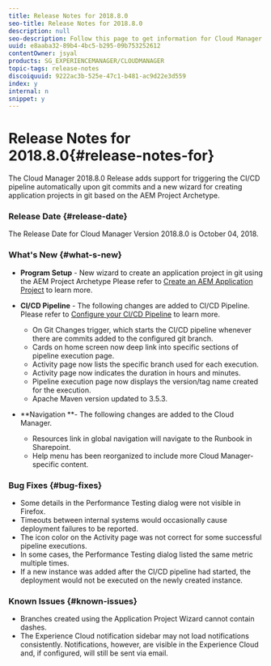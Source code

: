 ```yaml
---
title: Release Notes for 2018.8.0
seo-title: Release Notes for 2018.8.0
description: null
seo-description: Follow this page to get information for Cloud Manager Release 2018.8.0.
uuid: e8aaba32-89b4-4bc5-b295-09b753252612
contentOwner: jsyal
products: SG_EXPERIENCEMANAGER/CLOUDMANAGER
topic-tags: release-notes
discoiquuid: 9222ac3b-525e-47c1-b481-ac9d22e3d559
index: y
internal: n
snippet: y
---
```


# Release Notes for 2018.8.0{#release-notes-for}

The Cloud Manager 2018.8.0 Release adds support for triggering the CI/CD pipeline automatically upon git commits and a new wizard for creating application projects in git based on the AEM Project Archetype.

### Release Date {#release-date}

The Release Date for Cloud Manager Version 2018.8.0 is October 04, 2018.

### What's New {#what-s-new}

* **Program Setup** - New wizard to create an application project in git using the AEM Project Archetype Please refer to [Create an AEM Application Project](../using/create-an-application-project.md) to learn more.  

* **CI/CD Pipeline** - The following changes are added to CI/CD Pipeline. Please refer to [Configure your CI/CD Pipeline](../using/configuring-pipeline.md) to learn more.

    * On Git Changes trigger, which starts the CI/CD pipeline whenever there are commits added to the configured git branch.  
    * Cards on home screen now deep link into specific sections of pipeline execution page.
    * Activity page now lists the specific branch used for each execution.
    * Activity page now indicates the duration in hours and minutes.
    * Pipeline execution page now displays the version/tag name created for the execution.
    * Apache Maven version updated to 3.5.3.

* **Navigation **- The following changes are added to the Cloud Manager.

    * Resources link in global navigation will navigate to the Runbook in Sharepoint.
    * Help menu has been reorganized to include more Cloud Manager-specific content.

### Bug Fixes {#bug-fixes}

* Some details in the Performance Testing dialog were not visible in Firefox.
* Timeouts between internal systems would occasionally cause deployment failures to be reported.
* The icon color on the Activity page was not correct for some successful pipeline executions.
* In some cases, the Performance Testing dialog listed the same metric multiple times.
* If a new instance was added after the CI/CD pipeline had started, the deployment would not be executed on the newly created instance.

### Known Issues {#known-issues}

* Branches created using the Application Project Wizard cannot contain dashes.
* The Experience Cloud notification sidebar may not load notifications consistently. Notifications, however, are visible in the Experience Cloud and, if configured, will still be sent via email.

